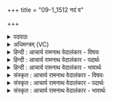 +++
title = "09-1_1512 नदं व"

+++
<details><summary>पदपाठः</summary>

न꣣द꣢म्। वः꣣। ओ꣡द꣢꣯तीनाम्। न꣣द꣢म्। यो꣡यु꣢꣯वतीनाम्। प꣡ति꣢꣯म्। वः꣣। अ꣡घ्न्या꣢꣯नाम्। अ। घ्न्या꣣नाम्। घेनूना꣢म्। इ꣣षुध्यसि। १५१२।
</details>

<details><summary>अधिमन्त्रम् (VC)</summary>

- इन्द्रः
- प्रियमेध आङ्गिरसः
- निचृदुष्णिक्
- ऋषभः
</details>

<details><summary>हिन्दी : आचार्य रामनाथ वेदालंकार - विषयः</summary>

अगले मन्त्र में फिर परमात्मा की महिमा वर्णित है।
</details>

<details><summary>हिन्दी : आचार्य रामनाथ वेदालंकार - पदार्थः</summary>

पदार्थान्वय -  हे मनुष्यो ! (वः) तुम (ओदतीनाम्) प्रकाश से आप्लुत करनेवाली उषाओं के (नदम्) प्रकाशक जगदीश्वर की, (योयुवतीनाम्) स्वयं को अन्यों के साथ मिलानेवाली नदियों के (नदम्) कल-कल नाद करानेवाले जगदीश्वर की और (वः) तुम्हारी (अघ्न्यानाम्) न मारी जाने योग्य (धेनूनाम्) गायों के (पतिम्) रक्षक इन्द्र जगदीश्वर की स्तुति करो। हे इन्द्र जगदीश्वर ! आप अधार्मिक शत्रुओं पर (इषुध्यसि) बाण चलाते हो, अर्थात् उन्हें दण्डित करते हो ॥१॥ यहाँ ‘नद’ की आवृत्ति में यमक अलङ्कार है और ‘तीनों’ की आवृत्ति में छेकानुप्रास, नकार की आवृत्ति में वृत्त्यनुप्रास है ॥१॥
</details>

<details><summary>हिन्दी : आचार्य रामनाथ वेदालंकार - भावार्थः</summary>

भावार्थ -  परमेश्वर की उषाओं को चमकानेवाला, सूर्य को प्रदीप्त करनेवाला, बिजलियों को विद्योतित करनेवाला, पवन को चलानेवाला, नदियों में कल-कल निनाद करानेवाला, धेनुओं में दूध उत्पन्न करनेवाला और दुष्टों का दलन करनेवाला है ॥१॥ इस खण्ड में जगदीश्वर और जीवात्मा का वर्णन होने से इस खण्ड की पूर्व खण्ड के साथ सङ्गति है ॥ चौदहवें अध्याय में द्वितीय खण्ड समाप्त ॥
</details>

<details><summary>संस्कृत : आचार्य रामनाथ वेदालंकार - विषयः</summary>

अथ पुनरपि परमात्मनो महिमा प्रोच्यते।
</details>

<details><summary>संस्कृत : आचार्य रामनाथ वेदालंकार - पदार्थः</summary>

पदार्थान्वय -  हे मनुष्याः ! (वः) यूयम् (ओदतीनाम्) प्रकाशेन क्लेदकानाम् उषसाम्। [उन्दन्तीति ओदत्यः तासाम्। उन्दी क्लेदने। ओदती इत्युषर्नाम। निघं० १।८।] (नदम्) भासकम्। [नद भासार्थः, चुरादिः।] (योयुवतीनाम्) अतिशयेन स्वात्मानमितराभिः मिश्रयन्तीनां नदीनाम्। [यौतेर्यङ्लुगन्तात् शतरि ङित्वाद् गुणाभावे उवङादेशे स्त्रियां षष्ठीबहुवचने रूपम्।] (नदम्) नादयितारम्। [णद अव्यक्ते शब्दे, भ्वादिः] अपि च (वः) युष्माकम् (अघ्न्यानाम्) अहन्तव्यानाम् (धेनूनाम्) गवाम् (पतिम्) पातारम् इन्द्रं जगदीश्वरं, स्तुत इति शेषः। अथ प्रत्यक्षकृतमाह—हे (इन्द्र) जगदीश्वर ! (त्वम्), अधार्मिकेषु शत्रुषु (इषुध्यसि) शरं संदधासि, तान् दण्डयसीत्यर्थः। [इषुध शरधारणे, कण्ड्वादिः] ॥१॥ अत्र नदमित्यस्य द्विरुक्तौ यमकालङ्कारः। तीनामित्यस्य द्विरुक्तौ छेकानुप्रासः। नकारावृत्तौ च वृत्त्यनुप्रासः ॥१॥
</details>

<details><summary>संस्कृत : आचार्य रामनाथ वेदालंकार - भावार्थः</summary>

भावार्थ -  परमेश्वर एवोषसां भासकः, सूर्यस्य प्रदीपको, विद्युतां द्योतयिता, पवनस्य प्रचालको, नदीनां कलकलनिनादको, गोषु पयसामुत्पादको, दुष्टानां दलयिता चास्ति ॥१॥ अस्मिन् खण्डे जगदीश्वरस्य जीवात्मनश्च वर्णनादेतत्खण्डस्य पूर्वखण्डेन संगतिरस्ति ॥
</details>